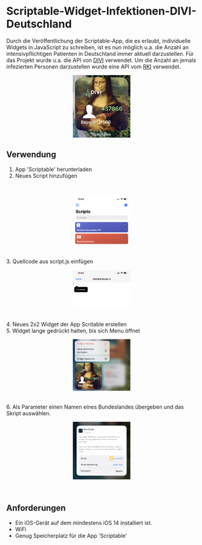 # Scriptable-Widget-Infektionen-DIVI-Deutschland

Durch die Veröffentlichung der Scriptable-App, die es erlaubt, individuelle Widgets in JavaScript zu schreiben, ist es nun möglich u.a. die Anzahl an intensivpflichtigen Patienten in Deutschland immer aktuell darzustellen. Für das Projekt wurde u.a. die API von [DIVI](https://www.divi.de/register/tagesreport "DIVI - Intensivregister") verwendet. Um die Anzahl an jemals infezierten Personen darzustellen wurde eine API vom [RKI](https://rki-covid-api.now.sh/ "RKI - aktuelle Fallzahlen") verwendet.

<p align="center"><img src="/media/preview.jpg" width="30%"></center>

## Verwendung
1. App 'Scriptable' herunterladen
2. Neues Script hinzufügen
<br>
<center><p align="center"><img src="/media/scriptable.jpg" width="30%"></center>
<br>
3. Quellcode aus script.js einfügen 
<br>
<center><p align="center"><img src="/media/script.jpg" width="30%"></center>
<br>
4. Neues 2x2 Widget der App Scritable erstellen
<br>
5. Widget lange gedrückt halten, bis sich Menu öffnet
<br>
<center><p align="center"><img src="/media/widget.jpg" width="30%"></center>
<br>
6. Als Parameter einen Namen eines Bundeslandes übergeben und das Skript auswählen.
<br>
<center><p align="center"><img src="/media/widget_settings.jpg" width="30%"></center>
<br>

## Anforderungen

* Ein iOS-Gerät auf dem mindestens iOS 14 installiert ist.
* WiFi
* Genug Speicherplatz für die App 'Scriptable'
